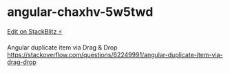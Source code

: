 # angular-chaxhv-5w5twd

[Edit on StackBlitz ⚡️](https://stackblitz.com/edit/angular-chaxhv-5w5twd)

Angular duplicate item via Drag & Drop
https://stackoverflow.com/questions/62249991/angular-duplicate-item-via-drag-drop
